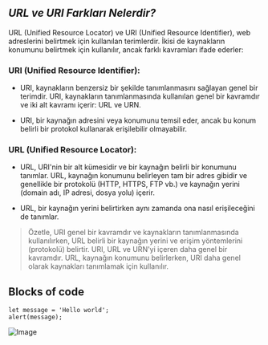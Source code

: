 ## _URL ve URI Farkları Nelerdir?_


URL (Unified Resource Locator) ve URI (Unified Resource Identifier), web adreslerini belirtmek için kullanılan terimlerdir. İkisi de kaynakların konumunu belirtmek için kullanılır, ancak farklı kavramları ifade ederler:

### URI (Unified Resource Identifier):

- URI, kaynakların benzersiz bir şekilde tanımlanmasını sağlayan genel bir terimdir. URI, kaynakların tanımlanmasında kullanılan genel bir kavramdır ve iki alt kavramı içerir: URL ve URN.

- URI, bir kaynağın adresini veya konumunu temsil eder, ancak bu konum belirli bir protokol kullanarak erişilebilir olmayabilir.

### URL (Unified Resource Locator):

- URL, URI'nin bir alt kümesidir ve bir kaynağın belirli bir konumunu tanımlar. URL, kaynağın konumunu belirleyen tam bir adres gibidir ve genellikle bir protokolü (HTTP, HTTPS, FTP vb.) ve kaynağın yerini (domain adı, IP adresi, dosya yolu) içerir.

- URL, bir kaynağın yerini belirtirken aynı zamanda ona nasıl erişileceğini de tanımlar.

> Özetle, URI genel bir kavramdır ve kaynakların tanımlanmasında kullanılırken, URL belirli bir kaynağın yerini ve erişim yöntemlerini (protokolü) belirtir. URI, URL ve URN'yi içeren daha genel bir kavramdır. URL, kaynağın konumunu belirlerken, URI daha genel olarak kaynakları tanımlamak için kullanılır.

## Blocks of code

```
let message = 'Hello world';
alert(message);
```

![Image](https://tr.godaddy.com/blog/wp-content/uploads/Types-of-URIs.png)
